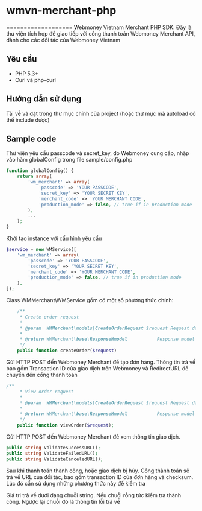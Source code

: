# wmvn-merchant-php
===================
Webmoney Vietnam Merchant PHP SDK. Đây là thư viện tích hợp để giao tiếp với cổng thanh toán Webmoney Merchant API, dành cho các đối tác của Webmoney Vietnam


Yêu cầu
------------
- PHP 5.3+
- Curl và php-curl


Hướng dẫn sử dụng
-----------------------

Tải về và đặt trong thư mục chính của project (hoặc thư mục mà autoload có thể include được)

Sample code
---------------

Thư viện yêu cầu passcode và secret_key, do Webmoney cung cấp, nhập vào hàm globalConfig trong file sample/config.php

```php
function globalConfig() {
    return array(
        'wm_merchant' => array(
            'passcode' => 'YOUR PASSCODE',
            'secret_key' => 'YOUR SECRET KEY',
            'merchant_code' => 'YOUR MERCHANT CODE',
            'production_mode' => false, // true if in production mode
        ),
        ...
    );
}
```

Khởi tạo instance với cấu hình yêu cầu

```php
$service = new WMService([
    'wm_merchant' => array(
        'passcode' => 'YOUR PASSCODE',
        'secret_key' => 'YOUR SECRET KEY',
        'merchant_code' => 'YOUR MERCHANT CODE',
        'production_mode' => false, // true if in production mode
    ),
]);
```
Class WMMerchant\WMService gồm có một số phương thức chính:
```php
    /**
     * Create order request
     *
     * @param  WMMerchant\models\CreateOrderRequest $request Request data
     *
     * @return WMMerchant\base\ResponseMmodel           Response model
     */
    public function createOrder($request)
```

Gửi HTTP POST đến Webmoney Merchant để tạo đơn hàng. Thông tin trả về bao gồm Transaction ID của giao dịch trên Webmoney và RedirectURL để chuyển đến cổng thanh toán

```php
/**
     * View order request
     *
     * @param  WMMerchant\models\CreateOrderRequest $request Request data
     *
     * @return WMMerchant\base\ResponseMmodel           Response model
     */
    public function viewOrder($request);
```

Gửi HTTP POST đến Webmoney Merchant để xem thông tin giao dịch.

```php
public string ValidateSuccessURL();
public string ValidateFailedURL();
public string ValidateCanceledURL();
```

Sau khi thanh toán thành công, hoặc giao dịch bị hủy. Cổng thành toán sẽ trả về URL của đối tác, bao gồm transaction ID của đơn hàng và checksum. Lúc đó cần sử dụng những phương thức này để kiểm tra

Giá trị trả về dưới dạng chuỗi string. Nếu chuỗi rỗng tức kiểm tra thành công. Ngược lại chuỗi đó là thông tin lỗi trả về

